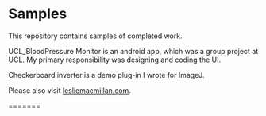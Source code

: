 <h1>Samples</h1>

This repository contains samples of completed work.

UCL_BloodPressure Monitor is an android app, which was a group project at UCL. My primary 
responsibility was designing and coding the UI.

Checkerboard inverter is a demo plug-in I wrote for ImageJ.

<p>Please also visit <a href="lesliemacmillan.com">lesliemacmillan.com</a>.</p>
=======
